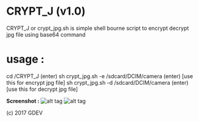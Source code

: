 # CRYPT_J (v1.0)
CRYPT_J or crypt_jpg.sh is simple shell bourne script to encrypt decrypt jpg file using base64 command <br>

# usage :
cd /CRYPT_J (enter)
sh crypt_jpg.sh -e /sdcard/DCIM/camera (enter) [use this for encrypt jpg file]
sh crypt_jpg.sh -d /sdcard/DCIM/camera (enter) [use this for decrypt jpg file]

<b>Screenshot :</b>
![alt tag](https://raw.githubusercontent.com/mrSilent0598/CRYPT_J/master/Screenshot_2017-09-04-21-18-12.png)
![alt tag](https://raw.githubusercontent.com/mrSilent0598/CRYPT_J/master/Screenshot_2017-09-04-21-22-05.png)

(c) 2017 GDEV
